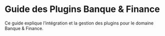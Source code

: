 # Guide des Plugins Banque & Finance

Ce guide explique l’intégration et la gestion des plugins pour le domaine Banque & Finance.
